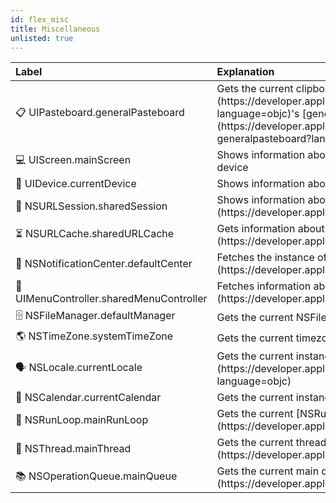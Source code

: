 ```yaml
---
id: flex_misc
title: Miscellaneous
unlisted: true
---
```


<table>
  <thead>
    <tr>
      <th align="left">Label</th>
      <th align="left">Explanation</th>
    </tr>
  </thead>
  <tbody>
    <tr>
        <td>📋 UIPasteboard.generalPasteboard</td>
        <td>Gets the current clipboard. The current pasteboard is [UIPasteboard](https://developer.apple.com/documentation/uikit/uipasteboard?language=objc)'s [generalPasteboard](https://developer.apple.com/documentation/uikit/uipasteboard/1622106-generalpasteboard?language=objc) property</td>
    </tr>
    <tr>
        <td>💻 UIScreen.mainScreen</td>
        <td>Shows information about the primary screen instance of UIScreen for the device</td>
    </tr>
    <tr>
        <td>📱 UIDevice.currentDevice</td>
        <td>Shows information about the current device</td>
    </tr>
    <tr>
        <td>📡 NSURLSession.sharedSession</td>
        <td>Shows information about the current instance of [__NSURLSessionLocal](https://developer.apple.com/documentation/foundation/nsurlsession)</td>
    </tr>
    <tr>
        <td>⏳ NSURLCache.sharedURLCache</td>
        <td>Gets information about [NSURLCache](https://developer.apple.com/documentation/foundation/nsurlcache)</td>
    </tr>
    <tr>
        <td>🔔 NSNotificationCenter.defaultCenter</td>
        <td>Fetches the instance of [NSNotificationCenter](https://developer.apple.com/documentation/foundation/nsnotificationcenter)</td>
    </tr>
    <tr>
        <td>📎 UIMenuController.sharedMenuController</td>
        <td>Fetches information about the current [UIMenuController](https://developer.apple.com/documentation/foundation/uimenucontroller)</td>
    </tr>
    <tr>
        <td>🗄️ NSFileManager.defaultManager</td>
        <td>Gets the current NSFileManager.defaultManager instance</td>
    </tr>
    <tr>
        <td>🌎 NSTimeZone.systemTimeZone</td>
        <td>Gets the current timezone, stored in the NSTimeZone class</td>
    </tr>
    <tr>
        <td>🗣️ NSLocale.currentLocale</td>
        <td>Gets the current instance of [NSLocale](https://developer.apple.com/documentation/foundation/nslocale?language=objc)</td>
    </tr>
    <tr>
        <td>📆 NSCalendar.currentCalendar</td>
        <td>Gets the current instance of the calendar, stored in the NSCalendar class</td>
    </tr>
    <tr>
        <td>🏃 NSRunLoop.mainRunLoop</td>
        <td>Gets the current [NSRunLoop](https://developer.apple.com/documentation/foundation/nsrunloop)</td>
    </tr>
    <tr>
        <td>🧵 NSThread.mainThread</td>
        <td>Gets the current thread in the [NSThread](https://developer.apple.com/documentation/foundation/nsthread) class</td>
    </tr>
    <tr>
        <td>📚 NSOperationQueue.mainQueue</td>
        <td>Gets the current main queue for [NSOperationQueue](https://developer.apple.com/documentation/foundation/nsoperationqueue).</td>
    </tr>
  </tbody>
</table>